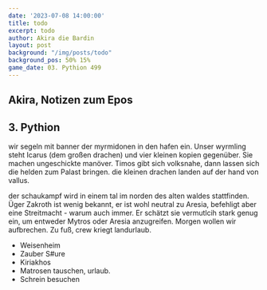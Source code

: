 ```yaml
---
date: '2023-07-08 14:00:00'
title: todo
excerpt: todo
author: Akira die Bardin
layout: post
background: "/img/posts/todo"
background_pos: 50% 15%
game_date: 03. Pythion 499
---
```


<div class="rhyme">
  <blockquote>
  </blockquote>
</div>

## Akira, Notizen zum Epos

## 3. Pythion

wir segeln mit banner der myrmidonen in den hafen ein.
Unser wyrmling steht Icarus (dem großen drachen) und vier kleinen kopien gegenüber. Sie machen ungeschickte manöver.
Timos gibt sich volksnahe, dann lassen sich die helden zum Palast bringen. die kleinen drachen landen auf der hand von vallus.

der schaukampf wird in einem tal im norden des alten waldes stattfinden. Üger Zakroth ist wenig bekannt, er ist wohl neutral zu Aresia, befehligt aber eine Streitmacht - warum auch immer. Er schätzt sie vermutlcih stark genug ein, um entweder Mytros oder Aresia anzugreifen.
Morgen wollen wir aufbrechen. Zu fuß, crew kriegt landurlaub.

* Weisenheim
* Zauber S#ure
* Kiriakhos
* Matrosen tauschen, urlaub.
* Schrein besuchen


<!--
Die Amazonen sind mit der Halbinsel Aresia in Verbindung, 
der Minotaure Zakroth der Wahnsinnige will seine Volksgenossen in Mytros befreien.
pythor und hexia, grüner drache, hängen zusammen
Narsus für viele aresianer ein spielzeug der königin.
Im Gedicht der Schicksale könnte das Sternbild des Schmieds gemeint sein
Helios hat auch Gefallen an den Gyganen gefunden

Unser Herausforderer Zakroth ist verdächtig alt. Laut Kefer kann er gut mit seinen Hörnern kämpfen. Kann sich vlt. in stier verwandeln - besonders schrecklich bei Zakroth. Er gilt oft als Verrückt, hat eine Festung bzw. Gefängnis.
-->

